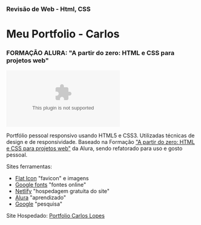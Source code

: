 ### Revisão de Web - Html, CSS

# Meu Portfolio - Carlos 

### FORMAÇÃO ALURA: "A partir do zero: HTML e CSS para projetos web"

![portfolio](./assets/Portfolio.zip)

Portfólio pessoal responsivo usando HTML5 e CSS3.
Utilizadas técnicas de design e de responsividade. Baseado na Formação  ["A partir do zero: HTML e CSS para projetos web"](https://cursos.alura.com.br/formacao-html-css) da Alura, sendo refatorado para uso e gosto pessoal.

Sites ferramentas:
- [Flat Icon](https://www.flaticon.com/br/) "favicon" e imagens
- [Google fonts](fonts.google.com) "fontes online"
- [Netlify](netlify.com) "hospedagem gratuita do site"
- [Alura](https://cursos.alura.com.br/) "aprendizado"
- [Google](google.com) "pesquisa"

Site Hospedado: [Portfolio Carlos Lopes](https://portfoliocarloslopes.netlify.app/)